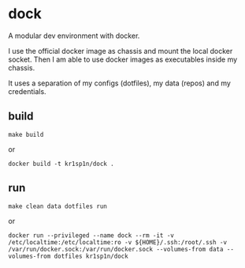 # dock

A modular dev environment with docker.

I use the official docker image as chassis and mount the local docker socket.
Then I am able to use docker images as executables inside my chassis.

It uses a separation of my configs (dotfiles), my data (repos) and my credentials.

## build

```
make build
```

or

```
docker build -t kr1sp1n/dock .
```


## run

```
make clean data dotfiles run
```

or

```
docker run --privileged --name dock --rm -it -v /etc/localtime:/etc/localtime:ro -v ${HOME}/.ssh:/root/.ssh -v /var/run/docker.sock:/var/run/docker.sock --volumes-from data --volumes-from dotfiles kr1sp1n/dock
```
